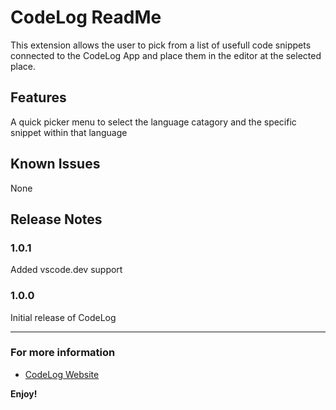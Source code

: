 # CodeLog ReadMe

This extension allows the user to pick from a list of usefull code snippets connected to the CodeLog App and place them in the editor at the selected place.

## Features

A quick picker menu to select the language catagory and the specific snippet within that language
## Known Issues

None

## Release Notes

### 1.0.1

Added vscode.dev support

### 1.0.0

Initial release of CodeLog

-----------------------------------------------------------------------------------------------------------

### For more information

* [CodeLog Website](https://mathewdouglas.co.za/CodeLog)

**Enjoy!**
